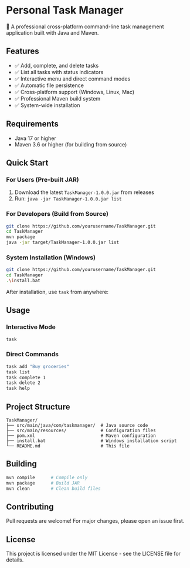 # Personal Task Manager

🚀 A professional cross-platform command-line task management application built with Java and Maven.

## Features

- ✅ Add, complete, and delete tasks
- ✅ List all tasks with status indicators
- ✅ Interactive menu and direct command modes
- ✅ Automatic file persistence
- ✅ Cross-platform support (Windows, Linux, Mac)
- ✅ Professional Maven build system
- ✅ System-wide installation

## Requirements

- Java 17 or higher
- Maven 3.6 or higher (for building from source)

## Quick Start

### For Users (Pre-built JAR)

1. Download the latest `TaskManager-1.0.0.jar` from releases
2. Run: `java -jar TaskManager-1.0.0.jar list`

### For Developers (Build from Source)

```bash
git clone https://github.com/yourusername/TaskManager.git
cd TaskManager
mvn package
java -jar target/TaskManager-1.0.0.jar list
```

### System Installation (Windows)

```bash
git clone https://github.com/yourusername/TaskManager.git
cd TaskManager
.\install.bat
```

After installation, use `task` from anywhere:

## Usage

### Interactive Mode
```bash
task
```

### Direct Commands
```bash
task add "Buy groceries"
task list
task complete 1
task delete 2
task help
```

## Project Structure

```
TaskManager/
├── src/main/java/com/taskmanager/  # Java source code
├── src/main/resources/             # Configuration files
├── pom.xml                         # Maven configuration
├── install.bat                     # Windows installation script
└── README.md                       # This file
```

## Building

```bash
mvn compile      # Compile only
mvn package      # Build JAR
mvn clean        # Clean build files
```

## Contributing

Pull requests are welcome! For major changes, please open an issue first.

## License

This project is licensed under the MIT License - see the LICENSE file for details.
